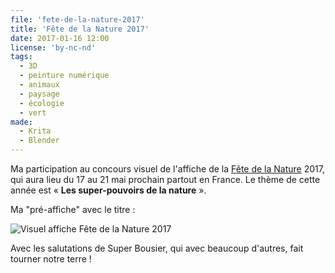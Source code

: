 ```yaml
---
file: 'fete-de-la-nature-2017'
title: 'Fête de la Nature 2017'
date: 2017-01-16 12:00
license: 'by-nc-nd'
tags:
  - 3D
  - peinture numérique
  - animaux
  - paysage
  - écologie
  - vert
made:
  - Krita
  - Blender
---
```


Ma participation au concours visuel de l'affiche de la [Fête de la Nature](http://www.fetedelanature.com/) 2017, qui aura lieu du 17 au 21 mai prochain partout en France. Le thème de cette année est « **Les super-pouvoirs de la nature** ».

Ma "pré-affiche" avec le titre :

![Visuel affiche Fête de la Nature 2017](/img/blog/affiche-fete-de-la-nature-2017-web.jpg)

Avec les salutations de Super Bousier, qui avec beaucoup d'autres, fait tourner notre terre !
